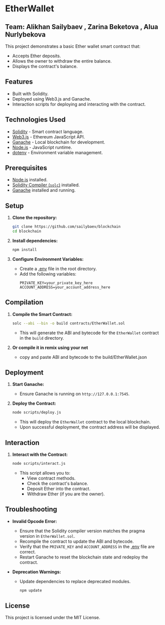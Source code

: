 # EtherWallet

## Team: Alikhan Sailybaev , Zarina Beketova , Alua Nurlybekova

This project demonstrates a basic Ether wallet smart contract that:
- Accepts Ether deposits.
- Allows the owner to withdraw the entire balance.
- Displays the contract's balance.

## Features
- Built with Solidity.
- Deployed using Web3.js and Ganache.
- Interaction scripts for deploying and interacting with the contract.

## Technologies Used
- [Solidity](https://www.soliditylang.org/) - Smart contract language.
- [Web3.js](https://web3js.readthedocs.io/) - Ethereum JavaScript API.
- [Ganache](https://www.trufflesuite.com/ganache) - Local blockchain for development.
- [Node.js](https://nodejs.org/) - JavaScript runtime.
- [dotenv](https://www.npmjs.com/package/dotenv) - Environment variable management.

## Prerequisites
- [Node.js](https://nodejs.org/) installed.
- [Solidity Compiler (`solc`)](https://docs.soliditylang.org/en/v0.8.17/installing-solidity.html) installed.
- [Ganache](https://www.trufflesuite.com/ganache) installed and running.

## Setup

1. **Clone the repository:**
    ```bash
    git clone https://github.com/sailybaev/blockchain
    cd blockchain
    ```

2. **Install dependencies:**
    ```bash
    npm install
    ```

3. **Configure Environment Variables:**
    - Create a [.env](http://_vscodecontentref_/0) file in the root directory.
    - Add the following variables:
      ```env
      PRIVATE_KEY=your_private_key_here
      ACCOUNT_ADDRESS=your_account_address_here
      ```

## Compilation

1. **Compile the Smart Contract:**
    ```bash
    solc --abi --bin -o build contracts/EtherWallet.sol
    ```

    - This will generate the ABI and bytecode for the `EtherWallet` contract in the `build` directory.

1. **Or compile it in remix using your net**    
    
    - copy and paste ABI and bytecode to the build/EtherWallet.json


## Deployment

1. **Start Ganache:**
    - Ensure Ganache is running on `http://127.0.0.1:7545`.

2. **Deploy the Contract:**
    ```bash
    node scripts/deploy.js
    ```
    - This will deploy the `EtherWallet` contract to the local blockchain.
    - Upon successful deployment, the contract address will be displayed.

## Interaction

1. **Interact with the Contract:**
    ```bash
    node scripts/interact.js
    ```
    - This script allows you to:
      - View contract methods.
      - Check the contract's balance.
      - Deposit Ether into the contract.
      - Withdraw Ether (if you are the owner).

## Troubleshooting

- **Invalid Opcode Error:**
  - Ensure that the Solidity compiler version matches the pragma version in `EtherWallet.sol`.
  - Recompile the contract to update the ABI and bytecode.
  - Verify that the `PRIVATE_KEY` and `ACCOUNT_ADDRESS` in the [.env](http://_vscodecontentref_/2) file are correct.
  - Restart Ganache to reset the blockchain state and redeploy the contract.

- **Deprecation Warnings:**
  - Update dependencies to replace deprecated modules.
    ```bash
    npm update
    ```


## License

This project is licensed under the MIT License.
